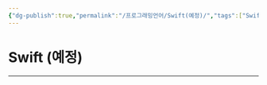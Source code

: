 ```yaml
---
{"dg-publish":true,"permalink":"/프로그래밍언어/Swift(예정)/","tags":["Swift","컴퓨터언어"],"created":"2024-02-06T20:40:34.416+09:00","updated":"2024-02-16T16:09:21.515+09:00"}
---
```



# Swift (예정)

---
